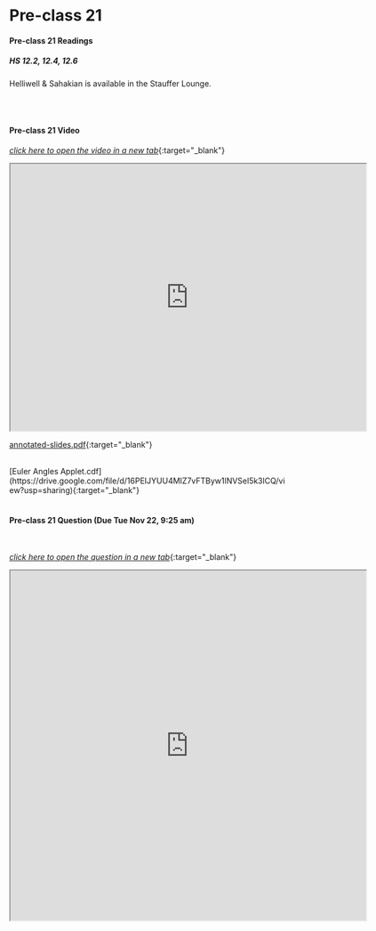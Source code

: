 # Pre-class 21

#### Pre-class 21 Readings

##### HS 12.2, 12.4, 12.6

Helliwell & Sahakian is available in the Stauffer Lounge.  

<br>
<br>

#### Pre-class 21 Video

[*click here to open the video in a new tab*](https://drive.google.com/file/d/1265eiBm4eHATF8k78k3ObkRTcJ5UIIY8/view?usp=sharing){:target="_blank"}

<iframe src="https://drive.google.com/file/d/1265eiBm4eHATF8k78k3ObkRTcJ5UIIY8/preview" width="640" height="480" allowfullscreen>Loading…
</iframe>

[annotated-slides.pdf](https://drive.google.com/file/d/11b_g9D0SkVOtFqFtjNkYSBxIG6IP-qS5/view?usp=sharing){:target="_blank"}

<br>
[Euler Angles Applet.cdf](https://drive.google.com/file/d/16PEIJYUU4MIZ7vFTByw1lNVSel5k3lCQ/view?usp=sharing){:target="_blank"}

<br>
<br>

#### Pre-class 21 Question (Due Tue Nov 22, 9:25 am)

<br>

[*click here to open the question in a new tab*](https://forms.gle/2TEzKwJyio2vhKJR7){:target="_blank"}

<iframe src="https://docs.google.com/forms/d/e/1FAIpQLSca2UiMKaqlUHDl9k9wJtG1A3R8yexjHZZj9hboVaTKs0_Low/viewform?embedded=true" width="640" height="629" frameborder="20" marginheight="0" marginwidth="0">Loading…
</iframe>